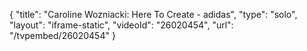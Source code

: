 {
    "title": "Caroline Wozniacki: Here To Create - adidas",
    "type": "solo",
    "layout": "iframe-static",
    "videoId": "26020454",
    "url": "\/tvpembed\/26020454"
}